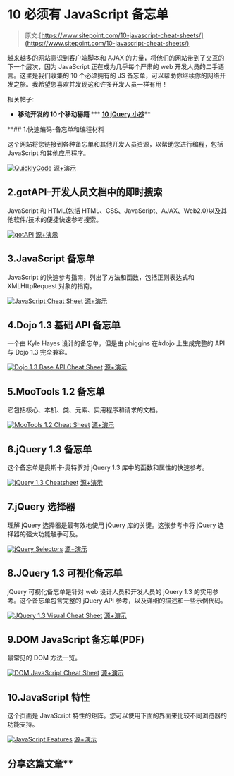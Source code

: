 # 10 必须有 JavaScript 备忘单

> 原文:[https://www.sitepoint.com/10-javascript-cheat-sheets/](https://www.sitepoint.com/10-javascript-cheat-sheets/)

越来越多的网站意识到客户端脚本和 AJAX 的力量，将他们的网站带到了交互的下一个层次，因为 JavaScript 正在成为几乎每个严肃的 web 开发人员的二手语言。这里是我们收集的 10 个必须拥有的 JS 备忘单，可以帮助你继续你的网络开发之旅。我希望您喜欢并发现这和许多开发人员一样有用！

相关帖子:

*   [](http://www.jquery4u.com/mobile/10-mobile-cheat-sheets-iphone-android-blackberry-app-development/)**移动开发的 10 个移动秘籍**
***   [**10 jQuery 小抄**](http://www.jquery4u.com/plugins/10-jquery-cheat-sheets/)**

 **## 1.快速编码-备忘单和编程材料

这个网站将您链接到各种备忘单和其他开发人员资源，以帮助您进行编程，包括 JavaScript 和其他应用程序。

 [![QuicklyCode](../Images/749d51c59877086759fb0a0acf37e6c8.png)](http://www.quicklycode.com/tag/javascript) 
[源+演示](http://www.quicklycode.com/tag/javascript)

## 2.gotAPI–开发人员文档中的即时搜索

JavaScript 和 HTML(包括 HTML、CSS、JavaScript、AJAX、Web2.0)以及其他软件/技术的便捷快速参考搜索。

 [![gotAPI](../Images/40c965f5b18bcf4c02699a50f77f4e1a.png)](http://www.gotapi.com/html) 
[源+演示](http://www.gotapi.com/html)

## 3.JavaScript 备忘单

JavaScript 的快速参考指南，列出了方法和函数，包括正则表达式和 XMLHttpRequest 对象的指南。

 [![JavaScript Cheat Sheet](../Images/bce857464732a9782e82321317271fdc.png)](http://www.addedbytes.com/cheat-sheets/javascript-cheat-sheet/) 
[源+演示](http://www.addedbytes.com/cheat-sheets/javascript-cheat-sheet/)

## 4.Dojo 1.3 基础 API 备忘单

一个由 Kyle Hayes 设计的备忘单，但是由 phiggins 在#dojo 上生成完整的 API 与 Dojo 1.3 完全兼容。

 [![Dojo 1.3 Base API Cheat Sheet](../Images/d91ccd023f9dfa0cc5aff1814f204c9b.png)](http://kylehayes.info/2009/04/01/dojo-13-base-api-cheat-sheet/) 
[源+演示](http://kylehayes.info/2009/04/01/dojo-13-base-api-cheat-sheet/)

## 5.MooTools 1.2 备忘单

它包括核心、本机、类、元素、实用程序和请求的文档。

 [![MooTools 1.2 Cheat Sheet](../Images/20d855af4164b86624a02df0905737e3.png)](http://mediavrog.net/blog/2008/06/11/mootools/mootools-12-cheat-sheet/) 
[源+演示](http://mediavrog.net/blog/2008/06/11/mootools/mootools-12-cheat-sheet/)

## 6.jQuery 1.3 备忘单

这个备忘单是奥斯卡·奥特罗对 jQuery 1.3 库中的函数和属性的快速参考。

 [![jQuery 1.3 Cheatsheet](../Images/550bee640cb4d0c9e97c79370274f745.png)](http://oscarotero.com/jquery/) 
[源+演示](http://oscarotero.com/jquery/)

## 7.jQuery 选择器

理解 jQuery 选择器是最有效地使用 jQuery 库的关键。这张参考卡将 jQuery 选择器的强大功能触手可及。

 [![jQuery Selectors](../Images/b09e3fc78c8b18fcee74be68cba0f003.png)](http://refcardz.dzone.com/refcardz/jquery-selectors) 
[源+演示](http://refcardz.dzone.com/refcardz/jquery-selectors)

## 8.JQuery 1.3 可视化备忘单

jQuery 可视化备忘单是针对 web 设计人员和开发人员的 jQuery 1.3 的实用参考。这个备忘单包含完整的 jQuery API 参考，以及详细的描述和一些示例代码。

 [![JQuery 1.3 Visual Cheat Sheet](../Images/a5e4844a87cb82e8efdcd1c65a72a2c3.png)](http://woorkup.com/2009/09/26/jquery-1-3-visual-cheat-sheet/) 
[源+演示](http://woorkup.com/2009/09/26/jquery-1-3-visual-cheat-sheet/)

## 9.DOM JavaScript 备忘单(PDF)

最常见的 DOM 方法一览。

 [![DOM JavaScript Cheat Sheet](../Images/cca7eb94ff5e440e1b9f35055014fdbd.png)](http://christianheilmann.com/stuff/JavaScript-DOM-Cheatsheet.pdf) 
[源+演示](http://christianheilmann.com/stuff/JavaScript-DOM-Cheatsheet.pdf)

## 10.JavaScript 特性

这个页面是 JavaScript 特性的矩阵。您可以使用下面的界面来比较不同浏览器的功能支持。

 [![JavaScript Features](../Images/7028a5bca1722521a5ff52f3e7503f0a.png)](http://jsfeatures.net/wiki/) 
[源+演示](http://jsfeatures.net/wiki/)

## 分享这篇文章**